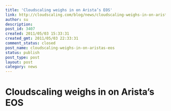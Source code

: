 ```yaml
---
title: 'Cloudscaling weighs in on Arista’s EOS'
link: http://cloudscaling.com/blog/news/cloudscaling-weighs-in-on-aristas-eos/
author: su
description: 
post_id: 3407
created: 2011/05/03 15:33:31
created_gmt: 2011/05/03 22:33:31
comment_status: closed
post_name: cloudscaling-weighs-in-on-aristas-eos
status: publish
post_type: post
layout: post
category: news
---
```


# Cloudscaling weighs in on Arista’s EOS

